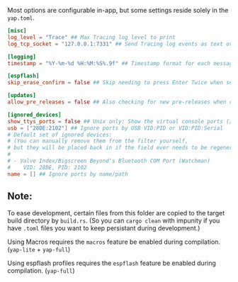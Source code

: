 Most options are configurable in-app, but some settings reside solely in the `yap.toml`.

```toml
[misc]
log_level = "Trace" ## Max Tracing log level to print
log_tcp_socket = "127.0.0.1:7331" ## Send Tracing log events as text over TCP to this socket

[logging]
timestamp = "%Y-%m-%d %H:%M:%S%.9f" ## Timestamp format for each message/event. Formatting options: https://docs.rs/chrono/latest/chrono/format/strftime/index.html

[espflash]
skip_erase_confirm = false ## Skip needing to press Enter Twice when selecting Erase Flash.

[updates]
allow_pre_releases = false ## Also checking for new pre-releases when checking for updates.

[ignored_devices]
show_ttys_ports = false ## Unix only: Show the virtual console ports (/dev/ttyS*)
usb = ["28DE:2102"] ## Ignore ports by USB VID:PID or VID:PID:Serial
# Default set of ignored devices:
# (You can manually remove them from the filter yourself,
# but they will be placed back in if the field ever needs to be regenerated from defaults.)
#
# - Valve Index/Bigscreen Beyond's Bluetooth COM Port (Watchman)
#    VID: 28DE, PID: 2102
name = [] ## Ignore ports by name/path
```


## Note:

To ease development, certain files from this folder are copied to the target build directory by `build.rs`. (So you can `cargo clean` with impunity if you have `.toml` files you want to keep persistant during development.)

Using Macros requires the `macros` feature be enabled during compilation. (`yap-lite` + `yap-full`)

Using espflash profiles requires the `espflash` feature be enabled during compilation. (`yap-full`)
